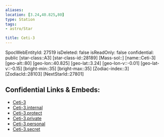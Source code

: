 ```yaml
---
aliases: 
location: [3.24,40.825,80]
type: Station
tags:
- astro/Star

title: Ceti-3
---
```

SpocWebEntityId: 27519
isDeleted: false
isReadOnly: false
confidential: public
[star-class::A3]
[star-class-id::28189]
[Mass-sol::]
[name::Ceti-3]
[geo-alt::80]
[geo-lon::40.825]
[geo-lat::3.24]
[geo-lon-v::-0.01]
[geo-lat-v::-0.15]
[bright-min::35]
[bright-max::35]
[Zodiac-index::3]
[ZodiacId::28103]
[NextStarId::27801]



## Confidential Links & Embeds: 
- [Ceti-3](../../../_public/astro/Star/Ceti-3.md) 
- [Ceti-3.internal](../../../_internal/astro/Star/Ceti-3.internal.md) 
- [Ceti-3.protect](../../../_protect/astro/Star/Ceti-3.protect.md) 
- [Ceti-3.private](../../../_private/astro/Star/Ceti-3.private.md) 
- [Ceti-3.personal](../../../_personal/astro/Star/Ceti-3.personal.md) 
- [Ceti-3.secret](../../../_secret/astro/Star/Ceti-3.secret.md)


